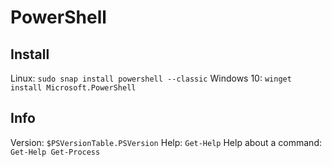 # PowerShell

## Install
Linux: `sudo snap install powershell --classic`
Windows 10: `winget install Microsoft.PowerShell`

## Info
Version: `$PSVersionTable.PSVersion`
Help: `Get-Help`
Help about a command: `Get-Help Get-Process`
